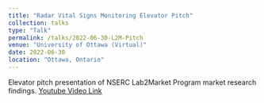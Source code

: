 ```yaml
---
title: "Radar Vital Signs Monitoring Elevator Pitch"
collection: talks
type: "Talk"
permalink: /talks/2022-06-30-L2M-Pitch
venue: "University of Ottawa (Virtual)"
date: 2022-06-30
location: "Ottawa, Ontario"
---
```


Elevator pitch presentation of NSERC Lab2Market Program market research findings. 
[Youtube Video Link](https://youtu.be/6Pl4f-9z7zY) 

